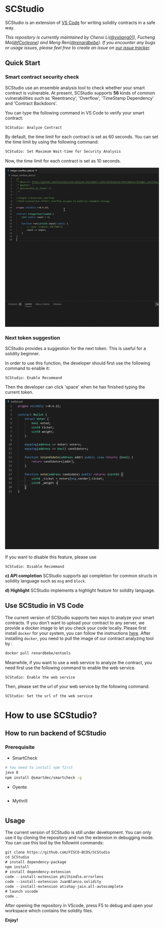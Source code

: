 # SCStudio 

SCStudio is an extension of [VS Code](https://code.visualstudio.com/) for writing solidity contracts in a safe way.

*This repository is currently maintained by Chenxi Li([@yxliang01](https://github.com/yxliang01)), Fucheng Ma([@fCorleone](https://github.com/fCorleone)) and Meng Ren([@renardbebe](https://github.com/renardbebe)). If you encounter any bugs or usage issues, please feel free to create an issue on [our issue tracker](https://github.com/melonproject/oyente/issues).*

## Quick Start

### Smart contract security check

SCStudio use an ensemble analysis tool to check whether your smart contract is vulnerable. At present, SCStudio supports **56** kinds of common vulnerabilities such as 'Reentrancy', 'Overflow', 'TimeStamp Dependency' and 'Contract Backdoors'.

You can type the following command in VS Code to verify your smart contract:

```
SCStudio: Analyze Contract
```

By default, the time limit for each contract is set as 60 seconds.
You can set the time limit by using the following command:

```txt
SCStudio: Set Maximum Wait-time for Security Analysis
```

Now, the time limit for each contract is set as 10 seconds.

![Feature_Security_Check](img/secure.gif)

### Next token suggestion

SCStudio provides a suggestion for the next token. This is useful for a solidity beginner.

In order to use this function, the developer should first use the following command to enable it:

```
SCStudio: Enable Recommand
```

Then the developer can click 'space' when he has finished typing the current token.

![Feature_Security_Check](img/token.gif)

If you want to disable this feature, please use

```
SCStudio: Disable Recommand
```

**c) API completion**
SCStudio supports api completion for common structs in solidity language such as `msg` and `block`.

**d) Highlight**
SCStudio implements a highlight feature for solidity language.

## Use SCStudio in VS Code

The current version of SCStudio supports two ways to analyze your smart contracts. If you don't want to upload your contract to any server, we provide a docker image to let you check your code locally. Please first install `docker` for your system, you can follow the instructions [here](https://docs.docker.com/get-docker/). After installing `docker`, you need to pull the image of our contract analyzing tool by :

```bash
docker pull renardbebe/entools
```

Meanwhile, if you want to use a web service to analyze the contract, you need first use the following command to enable the web service.

```
SCStudio: Enable the web service
```

Then, please set the url of your web service by the following command:
```
SCStudio: Set the url of the web service
```


# How to use SCStudio?


## How to run backend of SCStudio

### Prerequisite

- SmartCheck

```bash
# You need to install npm first
java 8
npm install @smartdec/smartcheck -g
```

- Oyente

```bash
```

- Mythrill

```bash
```

## Usage

The current version of SCStudio is still under development. You can only use it by cloning the repository and run the extension in debugging mode. You can use this tool by the followint commands:
```shell
git clone https://github.com/FISCO-BCOS/SCStudio
cd SCStudio
# install dependency-package
npm install
# install dependency-extension
code --install-extension philhindle.errorlens
code --install-extension JuanBlanco.solidity
code --install-extension atishay-jain.all-autocomplete
# launch vscode
code .
```
After opening the repository in VScode, press F5 to debug and open your workspace which contains the solidity files.

**Enjoy!**
